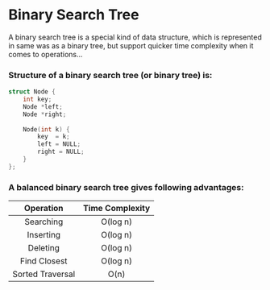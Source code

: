 # Binary Search Tree
A binary search tree is a special kind of data structure, which is represented in same was as a binary tree, but support quicker time complexity when it comes to operations...

### Structure of a binary search tree (or binary tree) is:
```cpp
struct Node {
    int key;
    Node *left;
    Node *right;
    
    Node(int k) {
        key  = k;
        left = NULL;
        right = NULL;
    }
};
```
### A balanced binary search tree gives following advantages:
| Operation      | Time Complexity |
| :------:       |    :----:       |
| Searching      | O(log n)           |
| Inserting      | O(log n)           |
| Deleting       | O(log n)           |
| Find Closest   | O(log n)           |
| Sorted Traversal| O(n)          |
